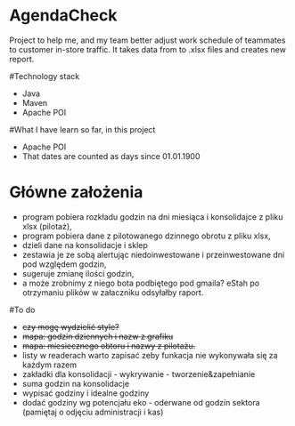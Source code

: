 # AgendaCheck
Project to help me, and my team better adjust work schedule of teammates to customer in-store traffic.
It takes data from to .xlsx files and creates new report.

#Technology stack
- Java
- Maven
- Apache POI

#What I have learn so far, in this project
- Apache POI
- That dates are counted as days since 01.01.1900


# Główne założenia

- program pobiera rozkładu godzin na dni miesiąca i konsolidajce z pliku xlsx (pilotaż),
- program pobiera dane z pilotowanego dzinnego obrotu z pliku xlsx,
- dzieli dane na konsolidacje i sklep
- zestawia je ze sobą alertując niedoinwestowane i przeinwestowane dni pod względem godzin,
- sugeruje zmianę ilości godzin,
- a może zrobnimy z niego bota podbiętego pod gmaila? eStah po otrzymaniu plików w załaczniku odsyłałby raport.


#To do

- ~~czy mogę wydzielić style?~~
- ~~mapa: godzin dziennych i nazw z grafiku~~
- ~~mapa: miesiecznego obtoru i nazwy z pilotażu.~~
- listy w readerach warto zapisać zeby funkacja nie wykonywała się za każdym razem
- zakładki dla konsolidacji - wykrywanie - tworzenie&zapełnianie
- suma godzin na konsolidacje
- wypisać godziny i idealne godziny
- dodać godziny wg potencjału eko - oderwane od godzin sektora (pamiętaj o odjęciu administracji i kas)
